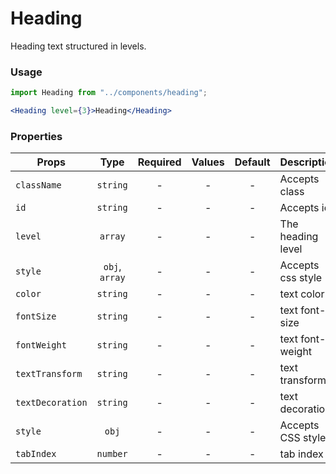 # Heading

Heading text structured in levels.

### Usage

```js
import Heading from "../components/heading";
```

```jsx
<Heading level={3}>Heading</Heading>
```

### Properties

| Props            |      Type      | Required | Values | Default | Description       |
| ---------------- | :------------: | :------: | :----: | :-----: | ----------------- |
| `className`      |    `string`    |    -     |   -    |    -    | Accepts class     |
| `id`             |    `string`    |    -     |   -    |    -    | Accepts id        |
| `level`          |    `array`     |    -     |   -    |    -    | The heading level |
| `style`          | `obj`, `array` |    -     |   -    |    -    | Accepts css style |
| `color`          |    `string`    |    -     |   -    |    -    | text color        |
| `fontSize`       |    `string`    |    -     |   -    |    -    | text font-size    |
| `fontWeight`     |    `string`    |    -     |   -    |    -    | text font-weight  |
| `textTransform`  |    `string`    |    -     |   -    |    -    | text transform    |
| `textDecoration` |    `string`    |    -     |   -    |    -    | text decoration   |
| `style`          |     `obj`      |    -     |   -    |    -    | Accepts CSS style |
| `tabIndex`       |    `number`    |    -     |   -    |    -    | tab index         |
